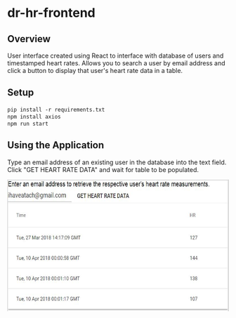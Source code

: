 dr-hr-frontend
==============

Overview
--------
User interface created using React to interface with database of users and timestamped heart rates.  Allows you to search a user by email address and click a button to display that user's heart rate data in a table.


## Setup
```
pip install -r requirements.txt
npm install axios
npm run start
```

## Using the Application
Type an email address of an existing user in the database into the text field.  Click "GET HEART RATE DATA" and wait for table to be populated.

<img src="dr-hr-frontend_screenshot.JPG" height="300px" />
